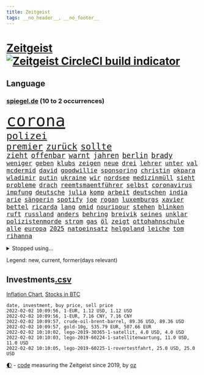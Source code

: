 ```yaml
---
title: Zeitgeist
tags: __no_header__, __no_footer__
---
```


# [Zeitgeist](https://oliz.io/zeitgeist/) [![Zeitgeist CircleCI build indicator](https://circleci.com/gh/ooz/zeitgeist.svg?style=shield)](https://circleci.com/gh/ooz/zeitgeist)

## Language

<h3><a href="https://www.spiegel.de" target="_blank">spiegel.de</a> (10 to 2 occurrences)</h3>
<p style="font-family:monospace">
<span style="font-size:32pt"><a href="news_links.html#corona" class="current">corona</a></span>
<br>
<span style="font-size:19pt"><a href="news_links.html#polizei" class="current">polizei</a></span>
<br>
<span style="font-size:17pt"><a href="news_links.html#premier" class="current">premier</a></span>
<span style="font-size:17pt"><a href="news_links.html#zurück" class="current">zurück</a></span>
<span style="font-size:17pt"><a href="news_links.html#sollte" class="current">sollte</a></span>
<br>
<span style="font-size:14pt"><a href="news_links.html#zieht" class="current">zieht</a></span>
<span style="font-size:14pt"><a href="news_links.html#offenbar" class="current">offenbar</a></span>
<span style="font-size:14pt"><a href="news_links.html#warnt" class="current">warnt</a></span>
<span style="font-size:14pt"><a href="news_links.html#jahren" class="current">jahren</a></span>
<span style="font-size:14pt"><a href="news_links.html#berlin" class="current">berlin</a></span>
<span style="font-size:14pt"><a href="news_links.html#brady" class="current">brady</a></span>
<br>
<span style="font-size:12pt"><a href="news_links.html#weniger" class="current">weniger</a></span>
<span style="font-size:12pt"><a href="news_links.html#geben" class="current">geben</a></span>
<span style="font-size:12pt"><a href="news_links.html#klubs" class="current">klubs</a></span>
<span style="font-size:12pt"><a href="news_links.html#zeigen" class="current">zeigen</a></span>
<span style="font-size:12pt"><a href="news_links.html#neue" class="current">neue</a></span>
<span style="font-size:12pt"><a href="news_links.html#drei" class="current">drei</a></span>
<span style="font-size:12pt"><a href="news_links.html#lehrer" class="current">lehrer</a></span>
<span style="font-size:12pt"><a href="news_links.html#unter" class="current">unter</a></span>
<span style="font-size:12pt"><a href="news_links.html#val" class="current">val</a></span>
<span style="font-size:12pt"><a href="news_links.html#mcdermid" class="new">mcdermid</a></span>
<span style="font-size:12pt"><a href="news_links.html#david" class="current">david</a></span>
<span style="font-size:12pt"><a href="news_links.html#goodwillie" class="new">goodwillie</a></span>
<span style="font-size:12pt"><a href="news_links.html#sponsoring" class="current">sponsoring</a></span>
<span style="font-size:12pt"><a href="news_links.html#christin" class="current">christin</a></span>
<span style="font-size:12pt"><a href="news_links.html#okpara" class="current">okpara</a></span>
<span style="font-size:12pt"><a href="news_links.html#wladimir" class="current">wladimir</a></span>
<span style="font-size:12pt"><a href="news_links.html#putin" class="current">putin</a></span>
<span style="font-size:12pt"><a href="news_links.html#ukraine" class="current">ukraine</a></span>
<span style="font-size:12pt"><a href="news_links.html#wir" class="current">wir</a></span>
<span style="font-size:12pt"><a href="news_links.html#nordsee" class="current">nordsee</a></span>
<span style="font-size:12pt"><a href="news_links.html#medizinmüll" class="new">medizinmüll</a></span>
<span style="font-size:12pt"><a href="news_links.html#sieht" class="current">sieht</a></span>
<span style="font-size:12pt"><a href="news_links.html#probleme" class="current">probleme</a></span>
<span style="font-size:12pt"><a href="news_links.html#drach" class="new">drach</a></span>
<span style="font-size:12pt"><a href="news_links.html#reemtsmaentführer" class="new">reemtsmaentführer</a></span>
<span style="font-size:12pt"><a href="news_links.html#selbst" class="current">selbst</a></span>
<span style="font-size:12pt"><a href="news_links.html#coronavirus" class="current">coronavirus</a></span>
<span style="font-size:12pt"><a href="news_links.html#impfung" class="current">impfung</a></span>
<span style="font-size:12pt"><a href="news_links.html#deutsche" class="current">deutsche</a></span>
<span style="font-size:12pt"><a href="news_links.html#julia" class="current">julia</a></span>
<span style="font-size:12pt"><a href="news_links.html#komp" class="new">komp</a></span>
<span style="font-size:12pt"><a href="news_links.html#arbeit" class="current">arbeit</a></span>
<span style="font-size:12pt"><a href="news_links.html#deutschen" class="current">deutschen</a></span>
<span style="font-size:12pt"><a href="news_links.html#india" class="new">india</a></span>
<span style="font-size:12pt"><a href="news_links.html#arie" class="new">arie</a></span>
<span style="font-size:12pt"><a href="news_links.html#sängerin" class="current">sängerin</a></span>
<span style="font-size:12pt"><a href="news_links.html#spotify" class="current">spotify</a></span>
<span style="font-size:12pt"><a href="news_links.html#joe" class="current">joe</a></span>
<span style="font-size:12pt"><a href="news_links.html#rogan" class="new">rogan</a></span>
<span style="font-size:12pt"><a href="news_links.html#luxemburgs" class="new">luxemburgs</a></span>
<span style="font-size:12pt"><a href="news_links.html#xavier" class="current">xavier</a></span>
<span style="font-size:12pt"><a href="news_links.html#bettel" class="new">bettel</a></span>
<span style="font-size:12pt"><a href="news_links.html#ricarda" class="current">ricarda</a></span>
<span style="font-size:12pt"><a href="news_links.html#lang" class="current">lang</a></span>
<span style="font-size:12pt"><a href="news_links.html#omid" class="current">omid</a></span>
<span style="font-size:12pt"><a href="news_links.html#nouripour" class="current">nouripour</a></span>
<span style="font-size:12pt"><a href="news_links.html#stehen" class="current">stehen</a></span>
<span style="font-size:12pt"><a href="news_links.html#blinken" class="current">blinken</a></span>
<span style="font-size:12pt"><a href="news_links.html#ruft" class="current">ruft</a></span>
<span style="font-size:12pt"><a href="news_links.html#russland" class="current">russland</a></span>
<span style="font-size:12pt"><a href="news_links.html#anders" class="current">anders</a></span>
<span style="font-size:12pt"><a href="news_links.html#behring" class="new">behring</a></span>
<span style="font-size:12pt"><a href="news_links.html#breivik" class="current">breivik</a></span>
<span style="font-size:12pt"><a href="news_links.html#seines" class="current">seines</a></span>
<span style="font-size:12pt"><a href="news_links.html#unklar" class="current">unklar</a></span>
<span style="font-size:12pt"><a href="news_links.html#polizistenmorde" class="current">polizistenmorde</a></span>
<span style="font-size:12pt"><a href="news_links.html#strom" class="current">strom</a></span>
<span style="font-size:12pt"><a href="news_links.html#gas" class="current">gas</a></span>
<span style="font-size:12pt"><a href="news_links.html#öl" class="current">öl</a></span>
<span style="font-size:12pt"><a href="news_links.html#zeigt" class="current">zeigt</a></span>
<span style="font-size:12pt"><a href="news_links.html#ottohahnschule" class="new">ottohahnschule</a></span>
<span style="font-size:12pt"><a href="news_links.html#alle" class="current">alle</a></span>
<span style="font-size:12pt"><a href="news_links.html#europa" class="current">europa</a></span>
<span style="font-size:12pt"><a href="news_links.html#2025" class="current">2025</a></span>
<span style="font-size:12pt"><a href="news_links.html#natoeinsatz" class="new">natoeinsatz</a></span>
<span style="font-size:12pt"><a href="news_links.html#helgoland" class="current">helgoland</a></span>
<span style="font-size:12pt"><a href="news_links.html#leiche" class="current">leiche</a></span>
<span style="font-size:12pt"><a href="news_links.html#tom" class="current">tom</a></span>
<span style="font-size:12pt"><a href="news_links.html#rihanna" class="current">rihanna</a></span>
</p>
<details>
<summary>Stopped using...</summary>
<p class="former" style="font-size:12pt">
kapitän(468) stärken(468) vermutlich(468) flüchtlinge(467) industrie(467) witz(467) zeremonie(467) arsenal(466) aufeinander(466) lukaschenko(466) phase(466) wein(466) erfahrung(465) normal(465) trauer(465) untersuchung(465) 150(464) april(464) geschlagen(464) gott(464) hebt(464) jobs(464) ließen(464) pause(464) philippinen(464) tweet(464) vorstand(464) 99(463) berichterstattung(463) ermöglicht(463) jan(463) software(463) verstöße(463) ziemlich(463) zuversicht(463) 16jährige(462) coronaimpfstoffe(462) demonstration(462) gewaltsam(462) intensivbetten(462) lastwagen(462) rettungsschiff(462) verpflichtet(462) ausgezeichnet(461) begeistern(461) bielefeld(461) locken(461) mannes(461) missachtet(461) polizist(461) reisende(461) serien(461) spielraum(461) sprang(461) vergangene(461) vermehrt(461) verriet(461) zunehmend(461) 50000(460) ausländische(460) befand(460) bewertet(460) bot(460) braun(460) denkt(460) dietmar(460) finanzaufsicht(460) formel(460) humor(460) infizierten(460) jüdische(460) konzept(460) live(460) schwierigen(460) teslachef(460) umdenken(460) verwirrung(460) zunehmende(460) appelliert(459) ber(459) bernd(459) beschimpft(459) bittere(459) day(459) gipfel(459) keller(459) lisa(459) lohnt(459) stolz(459) suchte(459) wütend(459) beschäftigten(458) florian(458) frühen(458) guter(458) nahmen(458) regisseurin(458) schweigen(458) terrormiliz(458) verzichtet(458) verzögert(458) zuerst(458) angespannt(457) aufnehmen(457) bahnhof(457) dementiert(457) englische(457) franziskus(457) geheimnis(457) geschossen(457) massenhaft(457) merkels(457) oberste(457) reform(457) rest(457) stets(457) wahlsieg(457) wälder(457) öffnen(457) attila(456) aufklären(456) bremst(456) ehren(456) einziges(456) enthüllt(456) hildmann(456) moderna(456) razzien(456) souverän(456) stoppte(456) verbringen(456) verzweiflung(456) weltwirtschaft(456) abwehr(455) bußgeld(455) coronaschnelltests(455) maßnahme(455) meint(455) minute(455) verzögern(455) zugelassen(455) überreste(455) abstimmen(454) abzug(454) argumente(454) ausreichend(454) coach(454) durchsuchungen(454) finanziell(454) häufen(454) mitternacht(454) schulze(454) themen(454) fernen(453) maximal(453) on(453) passen(453) passieren(453) philip(453) spanischen(453) toter(453) öffentlichkeit(453) meist(452) trennung(452) umgehend(452) voraus(452) feiertagen(451) geräte(451) gestritten(451) medikamente(451) virologen(451) dürfe(450) gesprengt(450) verbessert(450) zählen(450) bewegen(449) geflogen(449) männliche(449) nahezu(449) claudia(448) ereignisse(448) un(448) wunder(448) anzeichen(447) büro(447) gerechnet(447) sehnsucht(447) sendung(447) vorgaben(447) aufgegeben(446) dfbelf(446) enge(446) erwarten(446) gespalten(446) half(446) sozialdemokraten(446) einnahmen(445) verfassung(445) e(444) kommentare(444) krawallen(444) biontech(443) fortgesetzt(443) haftbefehl(443) tragödie(443) wahren(443) abkehr(442) band(442) bob(442) enttäuschung(442) gouverneur(442) herr(442) liefen(442) nah(442) schumacher(442) überschritten(441) führenden(440) mick(440) mission(440) dran(439) engpässe(439) erfolgreichsten(439) euaustritt(439) sydney(439) vorgegangen(439) duisburg(438) fußballwm(438) geöffnet(438) motor(438) fliegt(437) iphone(437) vorteile(437) panik(436) beitrag(435) erwachsene(435) fürth(435) samstagmorgen(435) bremsen(434) limit(434) papier(434) stimmten(434) top(434) bangt(433) helge(433) heutigen(433) unterm(433) vorgeführt(433) abstieg(432) anlegen(432) bartsch(432) erfährt(432) gefühl(432) verfügbar(432) fertig(430) mitarbeiterin(430) abhängig(429) praxis(429) vermissten(429) brasilianische(428) klöckner(428) coronaauflagen(427) gesetzliche(426) nirgendwo(426) claus(423) kleinkind(423) angewiesen(418) spiegelredakteur(418) rückblick(416) coronaimpfungen(415) reportage(414) sprit(414) superwahljahr(412) geflohen(410) klarheit(409) engen(408) nächstes(407) 85(400) aktionen(400) bist(399) häuslicher(399) regimes(397) schwimmen(397) quadratmeter(396) ausgemacht(394) erzieher(392) last(391) billiger(390) gesundheitsministers(389) dürre(375) kuba(375) nordosten(375) dankt(374) übers(366) impft(361) niederländer(360) schlaf(357) jagt(354) amazons(350) fuhren(347) autobauer(346) homeschooling(344) gemüse(342) oberhaupt(337) bekannter(333) v(328) indiens(327) verlusten(327) containerschiff(326) kleinstadt(322) sahra(319) wagenknecht(319) strich(313) begleitete(310) hilferuf(308) niemals(305) universitäten(303) erlaubnis(291) henning(289) witwe(289) greenpeace(284) reisenden(283) mitverantwortlich(279) impfziel(278) fühle(271) lebensgefährliche(269) geehrt(263) fußballstar(261) ladesäulen(259) umständen(258) umwelthilfe(258) reichtum(257) fußballnationalmannschaft(252) raúl(251) entschädigungen(250) forschende(250) übergriff(250) ausgewählt(245) beworfen(244) schwerste(243) abgegeben(241) handys(241) ungerecht(241) bond(240) künstlichen(239) regierungskoalition(236) romane(236) badewanne(235) freigegeben(233) auszusetzen(232) dauerregen(231) psyche(230) radikalislamischen(229) 2008(228) tendenzen(228) vertrieben(228) jemanden(227) kohlekraftwerke(227) impfquoten(226) unglaublich(226) jahresende(225) minsk(223) darstellung(222) zusammenarbeiten(221) flohen(220) entstand(218) gesichtet(218) impfskeptiker(217) laute(216) erlebnisse(215) konzepte(215) belgischen(214) millionenstadt(214) temperatur(214) echt(213) my(213) zuwanderung(213) fehlte(211) rohstoffe(211) 14jährige(209) aussterben(207) bürgern(207) volk(207) wagens(207) spaziergänger(206) 28jähriger(205) britta(203) spezialeinheit(203) aktueller(200) finder(200) andauernde(199) notwendig(199) arte(198) rereportage(198) getrieben(195) vollkommen(195) neumünster(194) gegenspieler(193) white(193) schlimmeres(192) besuchte(191) virologin(191) enttäuschte(190) 1300(188) friedensnobelpreisträger(188) ausgerückt(186) tornado(186) gewartet(184) kolumnistin(184) verwenden(184) beides(183) grenzkontrollen(182) gorillas(179) selbstmordanschlag(179) ralf(178) rechtens(178) bafin(177) errichtet(177) bedient(176) verunsichert(176) cartoonisten(175) luke(174) verstorben(174) operiert(173) vorfreude(173) dinner(172) eingefahren(172) elfjähriger(172) leblos(172) lied(172) ostseepipeline(172) perfekten(172) weltranglistenerste(172) timing(171) zweijähriger(171) absitzen(170) verkehrssicherheit(170) wdr(170) gelaufen(167) oh(166) rohstoff(166) brasilianischen(165) inszenieren(165) usunternehmen(164) lukrative(163) gelohnt(162) islamische(162) nachhaltiger(161) erweisen(160) ahrtal(159) handelsverband(158) unterdrückung(158) akzeptiert(157) alaska(157) gerichts(157) romy(157) highlights(156) löwen(156) entlastung(155) syrische(153) versäumt(153) exil(152) nicole(151) besitzen(150) demonstrierten(150) genießt(150) vorrang(149) rätselhafte(148) lebenden(146) one(146) pfefferspray(146) 1992(145) simulieren(145) funktionierte(144) z(143) fahrerinnen(141) längste(141) kult(140) leib(140) ligaspiel(140) flüchtende(138) garmischpartenkirchen(138) waffengewalt(138) zwölfjähriger(138) entfliehen(137) siegfried(137) verbrannt(137) anlage(136) düpiert(136) moderner(136) realität(136) bremse(135) geschenke(135) klopp(135) teuerste(135) vollen(135) zeitungsbericht(135) neugeborenen(134) forschern(133) liebsten(133) gangs(132) großartig(132) händen(132) schürt(132) befürchtungen(131) größen(131) predigt(131) bunte(130) gesundheitswesen(130) ließe(130) manfred(130) bußgelder(129) dargestellt(129) antrieb(127) masters(127) mitmachen(127) nachmittag(126) olympique(126) gemeinschaft(125) samira(125) somalia(125) jonas(124) taxi(124) fahndung(123) hilfsorganisationen(123) oper(123) 97(122) hero(122) ingenieur(122) erreichte(121) 2gregeln(120) aufzugeben(120) delivery(120) innovationen(120) stranden(120) angeführt(119) integration(118) müde(118) vollstreckt(118) ägäis(118) anrufen(117) enteignungen(117) lyon(117) wirbelsturm(117) abtreibungsrecht(116) wiederholung(116) hauptrolle(114) mehrwertsteuer(114) offene(114) anheben(113) offensiv(113) türeci(113) özlem(113) hoffnungsträger(112) innensenator(112) coronainfektionszahlen(111) durchbrechen(111) straft(111) epstein(110) erwirtschaftet(110) agenten(109) angezündet(109) mandela(109) na(109) protestierten(109) umweltaktivisten(109) 2050(108) absteiger(108) krankenhauseinweisungen(108) newcastle(108) südkoreas(108) überfallen(108) großbank(107) strategien(107) abgeschreckt(106) anton(106) aufregendes(106) dokumentiert(106) hierzulande(106) militärischer(106) dschihadisten(105) ngo(105) wertet(105) weltraum(104) auflage(103) kursieren(103) satelliten(103) tournee(103) vornamen(103) 81jährige(102) kanarischen(102) zürich(102) älteste(102) beliebtesten(101) demut(101) strategischen(101) solidarisch(100) umsonst(100) versorgungskrise(100) cumbre(99) kleber(99) verpflichtend(99) vieja(99) begriffe(98) videotest(98) hussein(97) kunstwerke(97) 15000(96) gezielte(96) kapitänin(96) mockridge(96) rucksack(96) berlinbrandenburg(95) beruhigen(95) geschäfts(95) ice(95) englisch(94) jacqueline(94) rheinischen(94) direkte(93) fahrgäste(93) wanderers(93) batman(92) ferrari(92) inhalt(92) sozialdemokrat(91) abrupt(90) globales(90) kaltem(90) maserati(90) schlafzimmer(90) schulunterricht(90) suggeriert(90) unschuld(90) verordnet(90) jahrhunderts(89) japanischer(89) kongo(89) unbrauchbar(89) fdpvize(88) ruhig(88) spdabgeordneten(88) inbetriebnahme(87) maxplanckinstitut(87) teller(87) dan(86) follower(86) suga(86) wilde(86) coronavakzinen(85) fußfessel(85) gesellschaftliche(85) polizistinnen(85) provokationen(85) amtsmissbrauchs(84) arbeitskräften(84) schwächen(84) studiert(84) trapp(84) zinssatz(84) beifahrer(83) enthüllen(83) gaspreisen(83) kabinetts(83) stern(83) 3500(82) asylbewerber(82) gefängnissen(82) gemeindebund(82) kommuniziert(82) oberfläche(82) shitstorm(81) zulauf(81) aromen(80) borchardt(80) exkanzler(80) genehmigte(80) meeresboden(80) sssiggi(80) ultrarechten(80) weißer(80) 46(79) argumenten(79) drohgebärden(79) footballcoach(79) rangnick(79) schlimme(79) trends(79) verkneifen(79) fahrlässige(78) finne(78) gezielten(78) gil(78) ofarim(78) rücksicht(78) vulkangebiet(78) nbasaison(77) penny(77) profifußballer(77) vertraulicher(77) ölkrise(77) bestimmen(76) grundsicherung(76) klimafreundlich(76) langjähriger(76) police(76) tvreportage(76) unwahrscheinlicher(76) wilhelm(76) wohnzimmer(76) zutaten(76) überrollt(76) abfälle(75) alexanderplatz(75) bescherung(75) exweltmeister(75) grundsätzliche(75) halbwegs(75) iranischer(75) musikvideo(75) verläuft(75) beantwortet(74) cannabislegalisierung(74) dritter(74) machtmissbrauch(74) riesling(74) stabilem(74) ekstase(73) fahnder(73) flüchtige(73) gerate(73) hde(73) raketenstart(73) squid(73) beerdigt(72) bärbel(72) facebookinvestor(72) fahrzeugs(72) obdachlose(72) wiederholten(72) ambitionen(71) ansatz(71) bankenaufsicht(71) basketballliga(71) bestehe(71) farblich(71) hündin(71) leicester(71) mitreden(71) rotgelbgrün(71) santa(71) schicht(71) schränken(71) staatsfonds(71) südfranzösischen(71) tornados(71) xhamster(71) 30000(70) aaron(70) durcheinandergewirbelt(70) euland(70) fotografin(70) handballbundesliga(70) klimaneutralität(70) stießen(70) uneindeutig(70) euländer(69) kulinarisches(69) prodemokratischen(69) pubs(69) gewalttätigen(68) maestro(68) notrufs(68) schwerverletzter(68) systematischen(68) technologien(68) westlicher(68) mitschüler(67) thorsten(67) versenkt(67) coachin(66) dankbarkeit(66) mitschnitt(66) nordamerikanische(66) sauerstoff(66) sudans(66) anzunehmen(65) cambridge(65) hochschulgesetz(65) menschenrechtsorganisation(65) starquarterback(65) umweltschutzorganisation(65) verkleidet(65) verwahrloste(65) breitbandausbau(64) coronapatienten(64) fußballern(64) ines(64) rkizahlen(64) sabine(64) soziales(64) unterlassen(64) vortag(64) agieren(63) bitterer(63) fantasie(63) geschwindigkeit(63) kaliforniens(63) begrüßte(62) beitreten(62) puls(62) sozialverband(62) yvonne(62) bescheid(61) checkliste(61) feiglinge(61) lampedusa(61) spiegelredakteure(61) weihnachtsgeschenk(61) wohnt(61) ausrufezeichen(60) feuerte(60) phasen(60) reparieren(60) schnellboot(60) superreichen(60) totimpfstoff(60) vegankoch(60) anhält(59) flamingo(59) greenwashing(59) prostitution(59) 60jährigen(58) einkaufen(58) hinsicht(58) jameswebbweltraumteleskop(58) plätze(58) topspieler(58) gewaltsamem(57) heiligabend(57) nordhessen(57) umgingen(57) şahin(57) angespannten(56) dachverband(56) feuerwerk(56) jahrzehnts(56) maskierte(56) sternen(56) wissenschaftsprojekte(56) übel(56) interaktiven(55) roberto(55) sauerland(55) schmutzigen(55) schwestern(55) sowjetischen(55) spiegelgespräch(55) abstürzte(54) beseitigt(54) blutige(54) bürgergeld(54) danken(54) hinein(54) mitführen(54) porträt(54) akw(52) apartheid(52) aufgespürt(52) befasst(52) feiertage(52) gestiegene(52) minderjähriger(52) nelson(52) schrecklicher(52) verspätung(52) abeba(51) addis(51) atomkraftwerke(51) minnesota(51) outfit(51) äthiopische(51) flüchtenden(50) rodgers(50) saisonniederlage(50) störender(50) amanda(49) belarus/polen(49) denver(49) absperrung(48) disput(48) massenproteste(48) solch(48) verbraucherzentralen(48) vorstandschef(48) bestohlen(47) gesteckt(47) mache(47) notizen(47) stillen(47) zielen(47) überragt(47) außengrenzen(46) böllerverbot(46) eier(46) entziehen(46) kentucky(46) kursiert(46) vollsperrung(46) 126(45) [podcast](45) gesetzgeber(45) joop(45) linksfraktionschef(45) radcliffe(45) schwelt(45) svenja(45) aktivistinnen(44) artenschutz(44) memorial(44) nouwen(44) recyceln(44) steuerdumping(44) verteilte(44) 300000(43) ausgeraubt(43) flüchtling(43) onlinespiel(43) verwandte(43) werkstätten(43) autounfällen(42) behält(42) dalian(42) dinosaurier(42) götter(42) kubaner(42) manila(42) würdigte(42) überraschten(42) alexa(41) bulls(41) getraut(41) wiederherstellung(41) jordanien(40) landkreise(40) mühe(40) sexhandels(40) wohlauf(40) überstunden(40) kultstatus(39) branchenverband(38) eingetreten(38) meteorologen(38) miss(38) skifahren(38) aussetzen(37) carlsen(37) ertrinken(37) künstlers(37) re(37) sagten(37) #metoo(36) amüsierte(36) eisiger(36) häusliche(36) kommunalpolitiker(36) ministerinnen(36) patel(36) priti(36) waffenruhe(36) ärztin(36) erwiesen(35) nervigen(35) verschollen(35) dosen(34) güler(34) ikea(34) krankenpfleger(34) landeten(34) ministers(34) serap(34) verschiebung(34) versorgen(34) weltcupsieg(34) auftritts(33) durchgerechnet(33) finnland(33) fünfter(33) haftanstalten(33) herrmann(33) leichenfund(33) liebesbeziehung(33) rassistisches(33) rechnungen(33) triageregelungen(33) abtrünnige(32) atomverhandlungen(32) charts(32) partnerschaften(32) profisportler(32) tower(32) uğur(32) verdienste(32) bestritt(31) bissigen(31) boll(31) hochansteckenden(31) klavier(31) kurden(31) kurdische(31) fußballspieler(30) gaming(30) interessierte(30) jahresrückblick(30) montgomery(30) omikronfälle(30) weltärztepräsident(30) faktor(29) fehlanzeige(29) flensburg(29) geahndet(29) keinesfalls(29) kulturwissenschaftler(29) lehrerverbände(29) planung(29) vermittelt(29) verzeihung(29) angepasst(28) außergewöhnlicher(28) christmas(28) francesco(28) identifizieren(28) riskiert(28) sekt(28) belächelt(27) glinde(27) pennymarkt(27) privatpersonen(27) rabatten(27) rutschig(27) starkwatzinger(27) tschentscher(27) verletzter(27) virusvariante(27) amnestie(26) banknoten(26) betonte(26) einschätzen(26) impfaktion(26) kanzlers(26) karibikinsel(26) oberstdorf(26) rechenschaft(26) schläge(26) schönste(26) containern(25) dröge(25) kräftige(25) landesmedienanstalt(25) behaupten(24) bildschirm(24) kanzlerkür(24) offenkundig(24) verkehrsunfälle(24) zettel(24) anordnung(23) bemerkenswertes(23) landwirtschaftsminister(23) machtmissbrauchs(23) weihnachtsbaum(23) grenzort(22) herben(22) juristin(22) kraftwerk(22) milliardenschwere(22) nrwländerchef(22) rückenwind(22) telefonieren(22) wolverhampton(22) zurückzubekommen(22) überführt(22) bronze(21) conference(21) model(21) personalien(21) sandra(21) stolpern(21) surfer(21) verschenken(21) angesagt(20) draisaitl(20) mount(20) schreckliches(20) uswestküste(20) beleidigende(19) bowl(19) chris(19) erobern(19) parallelwelt(19) schenken(19) thüringischen(19) ausgeräumt(18) beamter(18) begleiter(18) herausragenden(18) optimal(18) rügt(18) südfrankreich(18) weihnachtsmann(18) weltbekannt(18) wissenschaftlerin(18) agrarminister(17) aussetzer(17) freundeskreis(17) steven(17) weihnachtsschmuck(17) bangladesch(16) besonderer(16) böllern(16) erspart(16) exklusiv(16) keechant(16) kollege(16) netzbetreiber(16) sendungen(16) sewell(16) 50jähriger(15) anlauf(15) mast(15) moskauer(15) preissteigerungen(15) verlaufen(15) veröffentlichen(15) zeige(15) überstandener(15) 2977(14) auszahlen(14) beschwört(14) bewohnerinnen(14) drive(14) kultusministerkonferenz(14) mediatheken(14) spürte(14) weihnachtstage(14) anfänger(13) getreten(13) haderte(13) kehrtwende(13) nutzlos(13) pool(13) rentieren(13) ultimativen(13) ungemütliche(13) wunderwaffe(13) überdurchschnittlich(13) 1971(12) festtage(12) küken(12) reifen(12) senders(12) verneigt(12) zitat(12) öffnete(12) überließ(12) beliebter(11) blitzer(11) dauerfehde(11) flotte(11) home(11) kohlenmonoxid(11) missstände(11) rosenmontagszug(11) silvesterpartys(11) spinne(11) versinkt(11)
</p>
</details>
<p>Legend: <span class="new">new</span>, <span class="current">current</span>, <span class="former">former(days relevant)</span></p>

## Investments[.csv](investments.csv)

[Inflation Chart](https://inflationchart.com),
[Stocks in BTC](https://stonksinbtc.xyz/)

```
date, investment, buy price, sell price
2022-02-02 10:09:56, 1-EUR, 1.12 USD, 1.12 USD
2022-02-02 10:09:56, 1-EUR, 7.16 CNY, 7.16 CNY
2022-02-02 10:09:57, crude-oil-brent-barrel, 89.36 USD, 89.36 USD
2022-02-02 10:09:57, gold-10g, 535.79 EUR, 507.66 EUR
2022-02-02 10:10:02, lego-2019-30365-1-satellit, 4.0 USD, 4.0 USD
2022-02-02 10:10:03, lego-2019-60224-1-satellitenwartung, 11.0 USD, 11.0 USD
2022-02-02 10:10:05, lego-2019-60225-1-rovertestfahrt, 25.0 USD, 25.0 USD
```

<footer>
<a href="javascript:toggleTheme()" class="nav">🌓</a>
- <a href="https://github.com/ooz/zeitgeist">code</a> measuring the Zeitgeist since 2019, by <a href="https://oliz.io">oz</a>
</footer>
